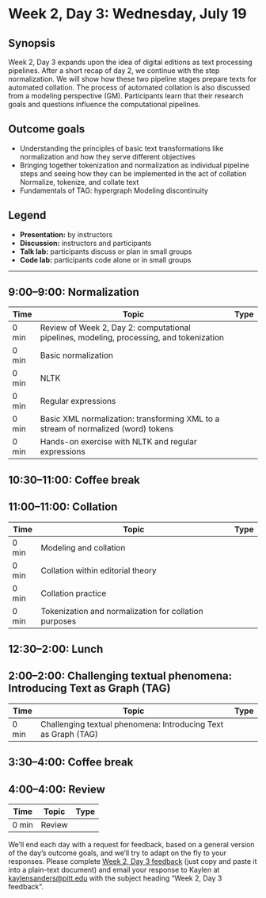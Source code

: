 # Week 2, Day 3: Wednesday, July 19
## Synopsis

Week 2, Day 3 expands upon the idea of digital editions as text processing pipelines. After a short recap of day 2, we continue with the step normalization. We will show how these two pipeline stages prepare texts for automated collation. The process of automated collation is also discussed from a modeling perspective (GM). Participants learn that their research goals and questions influence the computational pipelines.

## Outcome goals
* Understanding the principles of basic text transformations like normalization and how they serve different objectives
* Bringing together tokenization and normalization as individual pipeline steps and seeing how they can be implemented in the act of collation Normalize, tokenize, and collate text
* Fundamentals of TAG: hypergraph Modeling discontinuity
## Legend

* **Presentation:** by instructors
* **Discussion:** instructors and participants
* **Talk lab:** participants discuss or plan in small groups
* **Code lab:** participants code alone or in small groups

* * *
## 9:00–9:00: Normalization

Time | Topic | Type
---- | ---- | ---- 
0 min | Review of Week 2, Day 2: computational pipelines, modeling, processing, and tokenization | 
0 min | Basic normalization | 
0 min | NLTK | 
0 min | Regular expressions | 
0 min | Basic XML normalization: transforming XML to a stream of normalized (word) tokens | 
0 min | Hands-on exercise with NLTK and regular expressions | 

## 10:30–11:00: Coffee break

## 11:00–11:00: Collation

Time | Topic | Type
---- | ---- | ---- 
0 min | Modeling and collation | 
0 min | Collation within editorial theory | 
0 min | Collation practice | 
0 min | Tokenization and normalization for collation purposes | 

## 12:30–2:00: Lunch

## 2:00–2:00: Challenging textual phenomena: Introducing Text as Graph (TAG)

Time | Topic | Type
---- | ---- | ---- 
0 min | Challenging textual phenomena: Introducing Text as Graph (TAG) | 

## 3:30–4:00: Coffee break

## 4:00–4:00: Review

Time | Topic | Type
---- | ---- | ---- 
0 min | Review | 

We’ll end each day with a request for feedback, based on a general version of the day’s outcome goals, and we’ll try to adapt on the fly to your responses. Please complete [Week 2, Day 3 feedback](week_2_day_3_feedback.md) (just copy and paste it into a plain-text document) and email your response to Kaylen at [kaylensanders@pitt.edu](mailto:kaylensanders@pitt.edu) with the subject heading “Week 2, Day 3 feedback”.